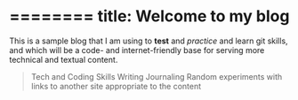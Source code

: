 ========
title: Welcome to my blog
========

This is a sample blog that I am using to **test** and *practice* and learn git skills, and which will be a code- and internet-friendly base for serving more technical and textual content.

> Tech and Coding Skills
> Writing
> Journaling
> Random experiments with links to another site appropriate to the content
